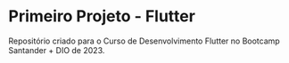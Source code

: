 # Primeiro Projeto - Flutter
Repositório criado para o Curso de Desenvolvimento Flutter no Bootcamp Santander + DIO de 2023.
